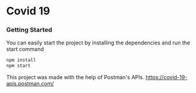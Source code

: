 # Covid 19

### Getting Started

You can easily start the project by installing the dependencies and run the start command

```bash
npm install
npm start
```

This project was made with the help of Postman's APIs. 
https://covid-19-apis.postman.com/